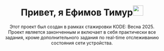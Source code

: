 <h1 align="center">Привет, я Ефимов Тимур<img src="https://github.com/blackcater/blackcater/raw/main/images/Hi.gif" height="32"/></h1>

<p align="center">Этот проект был создан в рамках стажировки KODE: Весна 2025. Проект является законченным и включает в себя практически все задания, кроме дополнительного задания по real-time отслеживанию состояния сети устройства.</p>
